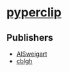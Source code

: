 # [pyperclip](https://pypi.org/project/pyperclip)



## Publishers
- [AlSweigart](https://pypi.org/user/AlSweigart)
- [cblgh](https://pypi.org/user/cblgh)

